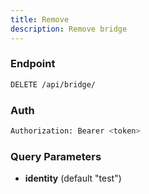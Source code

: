 ```yaml
---
title: Remove
description: Remove bridge
---
```


### Endpoint

```bash
DELETE /api/bridge/
```

### Auth

```bash
Authorization: Bearer <token>
```

### Query Parameters

- **identity** (default "test")

